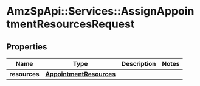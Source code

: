 # AmzSpApi::Services::AssignAppointmentResourcesRequest

## Properties
Name | Type | Description | Notes
------------ | ------------- | ------------- | -------------
**resources** | [**AppointmentResources**](AppointmentResources.md) |  | 

